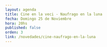 ```yaml
---
layout: agenda
title: Cine en la veci - Naufrago en la luna
fecha: Domingo 25 de Noviembre
hora: 20hs
published: false
orden: 3
link: /novedades/cine-naufrago-en-la-luna
---
```

